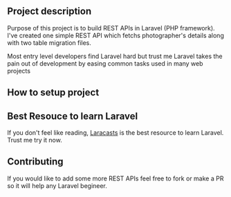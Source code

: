 ## Project description
Purpose of this project is to build REST APIs in Laravel (PHP framework). I've created one simple REST API which fetchs photographer's details along with two table migration files. 

Most entry level developers find Laravel hard but trust me Laravel takes the pain out of development by easing common tasks used in many web projects

## How to setup project

## Best Resouce to learn Laravel
If you don't feel like reading, [Laracasts](https://laracasts.com) is the best resource to learn Laravel. Trust me try it now.

## Contributing

If you would like to add some more REST APIs feel free to fork or make a PR so it will help any Laravel begineer.